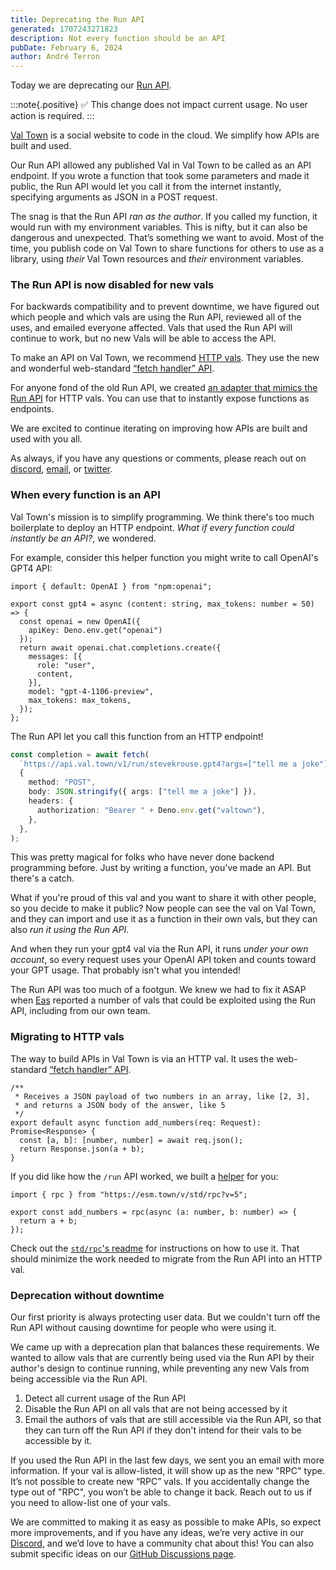 ```yaml
---
title: Deprecating the Run API
generated: 1707243271823
description: Not every function should be an API
pubDate: February 6, 2024
author: André Terron
---
```


Today we are deprecating our [Run API](https://docs.val.town/api/run/).

:::note{.positive}
✅ This change does not impact current usage. No user action is required.
:::

[Val Town](https://val.town) is a social website to code in the cloud. We simplify how APIs are built and used.

Our Run API allowed any published Val in Val Town to be called as an API endpoint. If you wrote a function that took some parameters and made it public, the Run API would let you call it from the internet instantly, specifying arguments as JSON in a POST request.

The snag is that the Run API _ran as the author_. If you called my function, it would run with my environment variables. This is nifty, but it can also be dangerous and unexpected. That’s something we want to avoid. Most of the time, you publish code on Val Town to share functions for others to use as a library, using _their_ Val Town resources and _their_ environment variables.

### The Run API is now disabled for new vals

For backwards compatibility and to prevent downtime, we have figured out which people and which vals are using the Run API, reviewed all of the uses, and emailed everyone affected. Vals that used the Run API will continue to work, but no new Vals will be able to access the API.

To make an API on Val Town, we recommend [HTTP vals](https://docs.val.town/types/http/). They use the new and wonderful web-standard [“fetch handler” API](https://blog.val.town/blog/the-api-we-forgot-to-name/).

For anyone fond of the old Run API, we created [an adapter that mimics the Run API](https://www.val.town/v/std/rpc) for HTTP vals. You can use that to instantly expose functions as endpoints.

We are excited to continue iterating on improving how APIs are built and used with you all.

As always, if you have any questions or comments, please reach out on [discord](https://discord.gg/dHv45uN5RY), [email](mailto:steve@val.town), or [twitter](https://twitter.com/ValDotTown).

### When every function is an API

Val Town's mission is to simplify programming. We think there's too much boilerplate to deploy an HTTP endpoint. _What if every function could instantly be an API?_, we wondered.

For example, consider this helper function you might write to call OpenAI's GPT4 API:

```tsx
import { default: OpenAI } from "npm:openai";

export const gpt4 = async (content: string, max_tokens: number = 50) => {
  const openai = new OpenAI({
    apiKey: Deno.env.get("openai")
  });
  return await openai.chat.completions.create({
    messages: [{
      role: "user",
      content,
    }],
    model: "gpt-4-1106-preview",
    max_tokens: max_tokens,
  });
};
```

The Run API let you call this function from an HTTP endpoint!

```ts
const completion = await fetch(
  `https://api.val.town/v1/run/stevekrouse.gpt4?args=["tell me a joke"]`,
  {
    method: "POST",
    body: JSON.stringify({ args: ["tell me a joke"] }),
    headers: {
      authorization: "Bearer " + Deno.env.get("valtown"),
    },
  },
);
```

This was pretty magical for folks who have never done backend programming before. Just by writing a function, you've made an API. But there's a catch.

What if you're proud of this val and you want to share it with other people, so you decide to make it public? Now people can see the val on Val Town, and they can import and use it as a function in their own vals, but they can also _run it using the Run API_.

And when they run your gpt4 val via the Run API, it runs _under your own account_, so every request uses your OpenAI API token and counts toward your GPT usage. That probably isn't what you intended!

The Run API was too much of a footgun. We knew we had to fix it ASAP when [Eas](https://easrng.net/) reported a number of vals that could be exploited using the Run API, including from our own team.

### Migrating to HTTP vals

The way to build APIs in Val Town is via an HTTP val. It uses the web-standard [“fetch handler” API](https://blog.val.town/blog/the-api-we-forgot-to-name/).

```tsx
/**
 * Receives a JSON payload of two numbers in an array, like [2, 3],
 * and returns a JSON body of the answer, like 5
 */
export default async function add_numbers(req: Request): Promise<Response> {
  const [a, b]: [number, number] = await req.json();
  return Response.json(a + b);
}
```

If you did like how the `/run` API worked, we built a [helper](https://www.val.town/v/std/rpc) for you:

```tsx
import { rpc } from "https://esm.town/v/std/rpc?v=5";

export const add_numbers = rpc(async (a: number, b: number) => {
  return a + b;
});
```

Check out the [`std/rpc`'s readme](https://www.val.town/v/std/rpc) for instructions on how to use it. That should minimize the work needed to migrate from the Run API into an HTTP val.

### Deprecation without downtime

Our first priority is always protecting user data. But we couldn't turn off the Run API without causing downtime for people who were using it.

We came up with a deprecation plan that balances these requirements. We wanted to allow vals that are currently being used via the Run API by their author's design to continue running, while preventing any new Vals from being accessible via the Run API.

1. Detect all current usage of the Run API
2. Disable the Run API on all vals that are not being accessed by it
3. Email the authors of vals that are still accessible via the Run API, so that they can turn off the Run API if they don't intend for their vals to be accessible by it.

If you used the Run API in the last few days, we sent you an email with more information. If your val is allow-listed, it will show up as the new "RPC" type. It’s not possible to create new “RPC” vals. If you accidentally change the type out of "RPC", you won’t be able to change it back. Reach out to us if you need to allow-list one of your vals.

We are committed to making it as easy as possible to make APIs, so expect more improvements, and if you have any ideas, we’re very active in our [Discord](https://discord.gg/dHv45uN5RY), and we’d love to have a community chat about this! You can also submit specific ideas on our [GitHub Discussions page](https://github.com/val-town/val-town-product/discussions).
